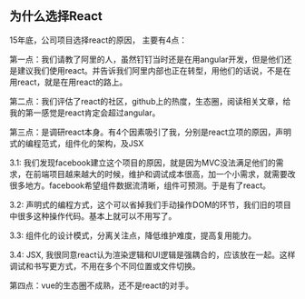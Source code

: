 ## 为什么选择React

15年底，公司项目选择react的原因， 主要有4点：

第一点：我们请教了阿里的人，虽然钉钉当时还是在用angular开发，但是他们还是建议我们使用react。并告诉我们阿里内部也正在转型，用他们的话说，不是在用react，就是在用react的路上。

第二点：我们评估了react的社区，github上的热度，生态圈，阅读相关文章，给我的第一感觉是react肯定会超过angular。

第三点：是调研react本身。有4个因素吸引了我，分别是react立项的原因，声明式的编程范式，组件化的架构，及JSX

3.1: 我们发现facebook建立这个项目的原因，就是因为MVC没法满足他们的需求，在前端项目越来越大的时候，维护和调试成本很高，加一个小需求，就需要改很多地方。facebook希望组件数据流清晰，组件可预测。于是有了react。

3.2: 声明式的编程方式，这个可以省掉我们手动操作DOM的环节，我们旧的项目中很多这种操作代码。基本上就可以不用写了。

3.3: 组件化的设计模式，分离关注点，降低维护难度，提高复用能力。

3.4: JSX, 我很同意react认为渲染逻辑和UI逻辑是强耦合的，应该放在一起。这样调试和书写更方式，不用在多个不同位置或文件切换。

第四点：vue的生态圈不成熟，还不是react的对手。